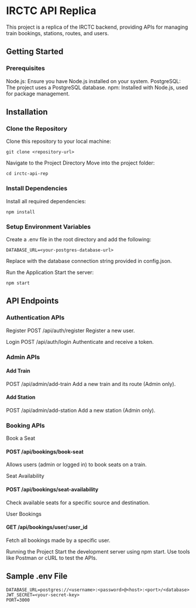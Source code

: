# IRCTC API Replica
This project is a replica of the IRCTC backend, providing APIs for managing train bookings, stations, routes, and users.

## Getting Started
### Prerequisites
Node.js: Ensure you have Node.js installed on your system.
PostgreSQL: The project uses a PostgreSQL database.
npm: Installed with Node.js, used for package management.
## Installation
### Clone the Repository
Clone this repository to your local machine:

```
git clone <repository-url>
```
Navigate to the Project Directory
Move into the project folder:

```
cd irctc-api-rep

```
### Install Dependencies
Install all required dependencies:

```
npm install
```
### Setup Environment Variables
Create a .env file in the root directory and add the following:

```
DATABASE_URL=<your-postgres-database-url>
```
Replace <your-postgres-database-url> with the database connection string provided in config.json.


Run the Application
Start the server:
```
npm start
```
## API Endpoints
### Authentication APIs
Register
POST /api/auth/register
Register a new user.

Login
POST /api/auth/login
Authenticate and receive a token.

### Admin APIs
#### Add Train
POST /api/admin/add-train
Add a new train and its route (Admin only).

#### Add Station
POST /api/admin/add-station
Add a new station (Admin only).

### Booking APIs
Book a Seat
#### POST /api/bookings/book-seat
Allows users (admin or logged in) to book seats on a train.

Seat Availability
#### POST /api/bookings/seat-availability
Check available seats for a specific source and destination.

User Bookings
#### GET /api/bookings/user/:user_id
Fetch all bookings made by a specific user.

Running the Project
Start the development server using npm start.
Use tools like Postman or cURL to test the APIs.

## Sample .env File
```
DATABASE_URL=postgres://<username>:<password>@<host>:<port>/<database>
JWT_SECRET=<your-secret-key>
PORT=3000
```

